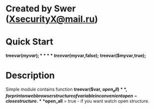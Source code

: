 Created by Swer (<XsecurityX@mail.ru>)
===

Quick Start
===
**treevar($myvar);**
**treevar($myvar,false);**
**treevar($myvar,true);**

Description
===
Simple module contains  function **treevar($var, $open_all)**,
for print on web browser structure of variable in convenient
open-close structure.
**$open_all** = true - if you want watch open structure.

